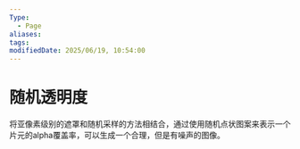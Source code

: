 ```yaml
---
Type:
  - Page
aliases: 
tags: 
modifiedDate: 2025/06/19, 10:54:00
---
```


# 随机透明度

将亚像素级别的遮罩和随机采样的方法相结合，通过使用随机点状图案来表示一个片元的alpha覆盖率，可以生成一个合理，但是有噪声的图像。
